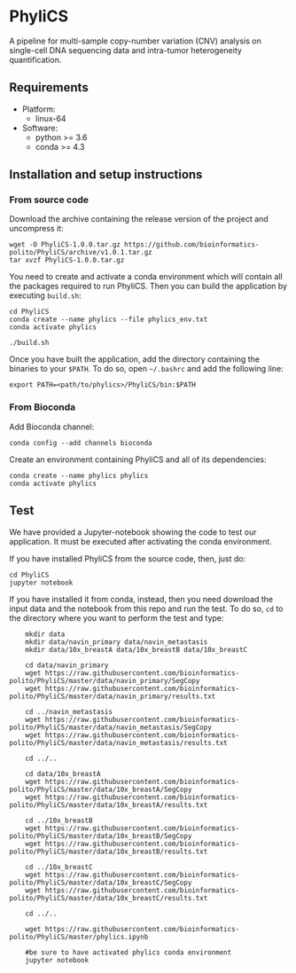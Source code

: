 # PhyliCS
A pipeline for multi-sample copy-number variation (CNV) analysis on single-cell DNA sequencing data and intra-tumor heterogeneity quantification. 

## Requirements

- Platform: 
    - linux-64
- Software:
    - python >= 3.6
    - conda >= 4.3

## Installation and setup instructions

### From source code
Download the archive containing the release version of the project and uncompress it:

```
wget -O PhyliCS-1.0.0.tar.gz https://github.com/bioinformatics-polito/PhyliCS/archive/v1.0.1.tar.gz
tar xvzf PhyliCS-1.0.0.tar.gz
```

You need to create and activate a conda environment which will contain all the packages required to run PhyliCS. Then you can build the application by executing `build.sh`:
```
cd PhyliCS
conda create --name phylics --file phylics_env.txt
conda activate phylics

./build.sh
```
Once you have built the application, add the directory containing the binaries to your `$PATH`. To do so, open `~/.bashrc` and add the following line:

```export PATH=<path/to/phylics>/PhyliCS/bin:$PATH```

### From Bioconda

Add Bioconda channel:

```conda config --add channels bioconda```

Create an environment containing PhyliCS and all of its dependencies:

```
conda create --name phylics phylics
conda activate phylics
```

## Test
We have provided a Jupyter-notebook showing the code to test our application. It must be executed after activating the conda environment. 

If you have installed PhyliCS from the source code, then, just do:

```
cd PhyliCS
jupyter notebook
```

If you have installed it from conda, instead, then you need download the input data and the notebook from this repo and run the test. To do so, `cd` to the directory where you want to perform the test and type:

```
    mkdir data
    mkdir data/navin_primary data/navin_metastasis
    mkdir data/10x_breastA data/10x_breastB data/10x_breastC

    cd data/navin_primary 
    wget https://raw.githubusercontent.com/bioinformatics-polito/PhyliCS/master/data/navin_primary/SegCopy
    wget https://raw.githubusercontent.com/bioinformatics-polito/PhyliCS/master/data/navin_primary/results.txt

    cd ../navin_metastasis
    wget https://raw.githubusercontent.com/bioinformatics-polito/PhyliCS/master/data/navin_metastasis/SegCopy
    wget https://raw.githubusercontent.com/bioinformatics-polito/PhyliCS/master/data/navin_metastasis/results.txt

    cd ../..
    
    cd data/10x_breastA
    wget https://raw.githubusercontent.com/bioinformatics-polito/PhyliCS/master/data/10x_breastA/SegCopy
    wget https://raw.githubusercontent.com/bioinformatics-polito/PhyliCS/master/data/10x_breastA/results.txt
    
    cd ../10x_breastB
    wget https://raw.githubusercontent.com/bioinformatics-polito/PhyliCS/master/data/10x_breastB/SegCopy
    wget https://raw.githubusercontent.com/bioinformatics-polito/PhyliCS/master/data/10x_breastB/results.txt
    
    cd ../10x_breastC
    wget https://raw.githubusercontent.com/bioinformatics-polito/PhyliCS/master/data/10x_breastC/SegCopy
    wget https://raw.githubusercontent.com/bioinformatics-polito/PhyliCS/master/data/10x_breastC/results.txt

    cd ../..
    
    wget https://raw.githubusercontent.com/bioinformatics-polito/PhyliCS/master/phylics.ipynb

    #be sure to have activated phylics conda environment
    jupyter notebook
```
